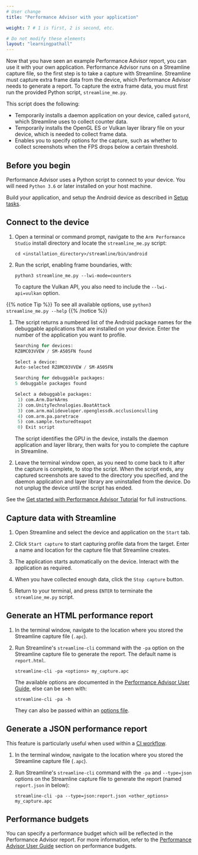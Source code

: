 ```yaml
---
# User change
title: "Performance Advisor with your application"

weight: 7 # 1 is first, 2 is second, etc.

# Do not modify these elements
layout: "learningpathall"
---
```

Now that you have seen an example Performance Advisor report, you can use it with your own application. Performance Advisor runs on a Streamline capture file, so the first step is to take a capture with Streamline. Streamline must capture extra frame data from the device, which Performance Advisor needs to generate a report. To capture the extra frame data, you must first run the provided Python script, `streamline_me.py`.

This script does the following:

* Temporarily installs a daemon application on your device, called `gatord`, which Streamline uses to collect counter data.
* Temporarily installs the OpenGL ES or Vulkan layer library file on your device, which is needed to collect frame data.
* Enables you to specify options for the capture, such as whether to collect screenshots when the FPS drops below a certain threshold.

## Before you begin

Performance Advisor uses a Python script to connect to your device. You will need `Python 3.6` or later installed on your host machine.

Build your application, and setup the Android device as described in [Setup tasks](./setup_tasks.md).

## Connect to the device

1. Open a terminal or command prompt, navigate to the `Arm Performance Studio` install directory and locate the `streamline_me.py` script:

    ```console
    cd <installation_directory>/streamline/bin/android
    ```

1. Run the script, enabling frame boundaries, with:
    ```console
    python3 streamline_me.py --lwi-mode=counters 
    ```
    To capture the Vulkan API, you also need to include the `--lwi-api=vulkan` option.

{{% notice Tip %}}
To see all available options, use `python3 streamline_me.py --help`
{{% /notice %}}

1. The script returns a numbered list of the Android package names for the debuggable applications that are installed on your device. Enter the number of the application you want to profile.
    ```python
    Searching for devices:
    RZ8MC03VVEW / SM-A505FN found

    Select a device:
    Auto-selected RZ8MC03VVEW / SM-A505FN

    Searching for debuggable packages:
    5 debuggable packages found         

    Select a debuggable packages:
     1) com.Arm.DarkArms
     2) com.UnityTechnologies.BoatAttack
     3) com.arm.malideveloper.openglessdk.occlusionculling
     4) com.arm.pa.paretrace
     5) com.sample.texturedteapot
     0) Exit script
    ```
    The script identifies the GPU in the device, installs the daemon application and layer library, then waits for you to complete the capture in Streamline.

1. Leave the terminal window open, as you need to come back to it after the capture is complete, to stop the script. When the script ends, any captured screenshots are saved to the directory you specified, and the daemon application and layer library are uninstalled from the device. Do not unplug the device until the script has ended.

See the [Get started with Performance Advisor Tutorial](https://developer.arm.com/documentation/102478/latest/Run-the-streamline-me-py-script) for full instructions.

## Capture data with Streamline

1. Open Streamline and select the device and application on the `Start` tab.

1. Click `Start capture` to start capturing profile data from the target. Enter a name and location for the capture file that Streamline creates.

1. The application starts automatically on the device. Interact with the application as required.

1. When you have collected enough data, click the `Stop capture` button.

1. Return to your terminal, and press `ENTER` to terminate the `streamline_me.py` script.

## Generate an HTML performance report

1. In the terminal window, navigate to the location where you stored the Streamline capture file (`.apc`).

1. Run Streamline's  `streamline-cli` command with the `-pa` option on the Streamline capture file to generate the report. The default name is `report.html`.
    ```console
    streamline-cli -pa <options> my_capture.apc
    ```
    The available options are documented in the [Performance Advisor User Guide](https://developer.arm.com/documentation/102009/latest/Command-line-options/The-pa-command), else can be seen with:
    ```console
    streamline-cli -pa -h
    ```
    They can also be passed within an [options file](https://developer.arm.com/documentation/102009/latest/Command-line-options/The-pa-command/pa-command-line-options-file).

## Generate a JSON performance report

This feature is particularly useful when used within a [CI workflow](https://developer.arm.com/documentation/102543).

1. In the terminal window, navigate to the location where you stored the Streamline capture file (`.apc`).

1. Run Streamline's  `streamline-cli` command with the `-pa` and `--type=json` options on the Streamline capture file to generate the report (named `report.json` in below):
    ```console
    streamline-cli -pa --type=json:report.json <other_options> my_capture.apc
    ```

## Performance budgets

You can specify a performance budget which will be reflected in the Performance Advisor report. For more information, refer to the [Performance Advisor User Guide](https://developer.arm.com/documentation/102009/latest/Quick-start-guide/Setting-performance-budgets) section on performance budgets.
